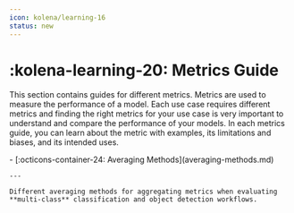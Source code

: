 ```yaml
---
icon: kolena/learning-16
status: new
---
```


# :kolena-learning-20: Metrics Guide

This section contains guides for different metrics. Metrics are used to measure the performance of a model. Each use case requires different metrics and finding the right metrics for your use case is very important to understand and compare the performance of your models. In each metrics guide, you can learn about the metric with examples, its limitations and biases, and its intended uses.

<div class="grid cards" markdown>
- [:octicons-container-24: Averaging Methods](averaging-methods.md)

    ---

    Different averaging methods for aggregating metrics when evaluating **multi-class** classification and object detection workflows.
</div>
